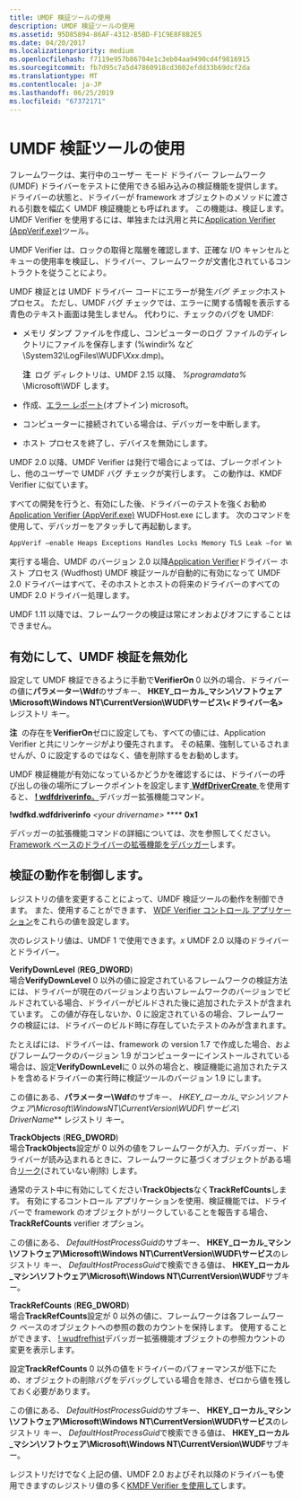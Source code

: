 ```yaml
---
title: UMDF 検証ツールの使用
description: UMDF 検証ツールの使用
ms.assetid: 95D85894-86AF-4312-B5BD-F1C9E8F8B2E5
ms.date: 04/20/2017
ms.localizationpriority: medium
ms.openlocfilehash: f7119e957b86704e1c3eb04aa9490cd4f9816915
ms.sourcegitcommit: fb7d95c7a5d47860918cd3602efdd33b69dcf2da
ms.translationtype: MT
ms.contentlocale: ja-JP
ms.lasthandoff: 06/25/2019
ms.locfileid: "67372171"
---
```

# <a name="using-umdf-verifier"></a>UMDF 検証ツールの使用


フレームワークは、実行中のユーザー モード ドライバー フレームワーク (UMDF) ドライバーをテストに使用できる組み込みの検証機能を提供します。 ドライバーの状態と、ドライバーが framework オブジェクトのメソッドに渡される引数を幅広く UMDF 検証機能とも呼ばれます。 この機能は、検証します。 UMDF Verifier を使用するには、単独または汎用と共に[Application Verifier (AppVerif.exe)](../debugger/debugger-download-tools.md)ツール。

UMDF Verifier は、ロックの取得と階層を確認します、正確な I/O キャンセルとキューの使用率を検証し、ドライバー、フレームワークが文書化されているコントラクトを従うことにより。

UMDF 検証とは UMDF ドライバー コードにエラーが発生*バグ チェック*ホスト プロセス。 ただし、UMDF バグ チェックでは、エラーに関する情報を表示する青色のテキスト画面は発生しません。 代わりに、チェックのバグを UMDF:

-   メモリ ダンプ ファイルを作成し、コンピューターのログ ファイルのディレクトリにファイルを保存します (%windir% など\\System32\\LogFiles\\WUDF\\*Xxx*.dmp)。

    **注**  ログ ディレクトリは、UMDF 2.15 以降、 *%programdata%* \\Microsoft\\WDF します。

     

-   作成、[エラー レポート](how-umdf-reports-errors.md)(オプトイン) microsoft。

-   コンピューターに接続されている場合は、デバッガーを中断します。

-   ホスト プロセスを終了し、デバイスを無効にします。

UMDF 2.0 以降、UMDF Verifier は発行で場合によっては、ブレークポイントし、他のユーザーで UMDF バグ チェックが実行します。 この動作は、KMDF Verifier に似ています。

すべての開発を行うと、有効にした後、ドライバーのテストを強くお勧め[Application Verifier (AppVerif.exe)](../debugger/debugger-download-tools.md) WUDFHost.exe にします。 次のコマンドを使用して、デバッガーをアタッチして再起動します。

```cpp
AppVerif –enable Heaps Exceptions Handles Locks Memory TLS Leak –for WudfHost.exe
```

実行する場合、UMDF のバージョン 2.0 以降[Application Verifier](../debugger/debugger-download-tools.md)ドライバー ホスト プロセス (Wudfhost) UMDF 検証ツールが自動的に有効になって UMDF 2.0 ドライバーはすべて、そのホストとホストの将来のドライバーのすべての UMDF 2.0 ドライバー処理します。

UMDF 1.11 以降では、フレームワークの検証は常にオンおよびオフにすることはできません。

## <a name="enabling-and-disabling-umdf-verifier"></a>有効にして、UMDF 検証を無効化


設定して UMDF 検証できるように手動で**VerifierOn** 0 以外の場合、ドライバーの値に**パラメーター\\Wdf**のサブキー、 **HKEY\_ローカル\_マシン\\ソフトウェア\\Microsoft\\Windows NT\\CurrentVersion\\WUDF\\サービス\\&lt;ドライバー名&gt;** レジストリ キー。

**注**  の存在を**VerifierOn**ゼロに設定しても、すべての値には、Application Verifier と共にリンケージがより優先されます。 その結果、強制しているされませんが、0 に設定するのではなく、値を削除するをお勧めします。

 

UMDF 検証機能が有効になっているかどうかを確認するには、ドライバーの呼び出しの後の場所にブレークポイントを設定します[ **WdfDriverCreate** ](https://docs.microsoft.com/windows-hardware/drivers/ddi/content/wdfdriver/nf-wdfdriver-wdfdrivercreate)を使用すると、 [ **! wdfdriverinfo**。](https://docs.microsoft.com/windows-hardware/drivers/debugger/-wdfkd-wdfdriverinfo)デバッガー拡張機能コマンド。

**!wdfkd.wdfdriverinfo** *&lt;your drivername&gt;*  **** **0x1**

デバッガーの拡張機能コマンドの詳細については、次を参照してください。 [Framework ベースのドライバーの拡張機能をデバッガー](debugger-extensions-for-kmdf-drivers.md)します。

## <a name="controlling-the-verifiers-behavior"></a>検証の動作を制御します。


レジストリの値を変更することによって、UMDF 検証ツールの動作を制御できます。 また、使用することができます、 [WDF Verifier コントロール アプリケーション](https://docs.microsoft.com/windows-hardware/drivers/devtest/wdf-verifier-control-application)をこれらの値を設定します。

次のレジストリ値は、UMDF 1 で使用できます。*x* UMDF 2.0 以降のドライバーとドライバー。

<a href="" id="verifydownlevel--------------reg-dword-"></a>**VerifyDownLevel** (**REG\_DWORD**)  
場合**VerifyDownLevel** 0 以外の値に設定されているフレームワークの検証方法には、ドライバーが現在のバージョンより古いフレームワークのバージョンでビルドされている場合、ドライバーがビルドされた後に追加されたテストが含まれています。 この値が存在しないか、0 に設定されているの場合、フレームワークの検証には、ドライバーのビルド時に存在していたテストのみが含まれます。

たとえばには、ドライバーは、framework の version 1.7 で作成した場合、およびフレームワークのバージョン 1.9 がコンピューターにインストールされている場合は、設定**VerifyDownLevel**に 0 以外の場合と、検証機能に追加されたテストを含めるドライバーの実行時に検証ツールのバージョン 1.9 にします。

この値にある、**パラメーター\\Wdf**のサブキー、 **HKEY\_ローカル\_マシン\\ソフトウェア\\Microsoft\\WindowsNT\\CurrentVersion\\WUDF\\サービス\\* DriverName*** レジストリ キー。

<a href="" id="trackobjects-----------------------------reg-dword-"></a>**TrackObjects** (**REG\_DWORD**)  
場合**TrackObjects**設定が 0 以外の値をフレームワークが入力、デバッガー、ドライバーが読み込まれるときに、フレームワークに基づくオブジェクトがある場合[リーク](determining-if-a-driver-leaks-framework-objects.md)(されていない削除) します。

通常のテスト中に有効にしてください**TrackObjects**なく**TrackRefCounts**します。 有効にするコントロール アプリケーションを使用、検証機能では、ドライバーで framework のオブジェクトがリークしていることを報告する場合、 **TrackRefCounts** verifier オプション。

この値にある、 *DefaultHostProcessGuid*のサブキー、 **HKEY\_ローカル\_マシン\\ソフトウェア\\Microsoft\\Windows NT\\CurrentVersion\\WUDF\\サービス**のレジストリ キー、 *DefaultHostProcessGuid*で検索できる値は、 **HKEY\_ローカル\_マシン\\ソフトウェア\\Microsoft\\Windows NT\\CurrentVersion\\WUDF**サブキー。

<a href="" id="trackrefcounts-----------------------------reg-dword-"></a>**TrackRefCounts** (**REG\_DWORD**)  
場合**TrackRefCounts**設定が 0 以外の値に、フレームワークは各フレームワーク ベースのオブジェクトへの参照の数のカウントを保持します。 使用することができます、 [! wudfrefhist](using-umdf-debugger-extensions.md)デバッガー拡張機能オブジェクトの参照カウントの変更を表示します。

設定**TrackRefCounts** 0 以外の値をドライバーのパフォーマンスが低下にため、オブジェクトの削除バグをデバッグしている場合を除き、ゼロから値を残しておく必要があります。

この値にある、 *DefaultHostProcessGuid*のサブキー、 **HKEY\_ローカル\_マシン\\ソフトウェア\\Microsoft\\Windows NT\\CurrentVersion\\WUDF\\サービス**のレジストリ キー、 *DefaultHostProcessGuid*で検索できる値は、 **HKEY\_ローカル\_マシン\\ソフトウェア\\Microsoft\\Windows NT\\CurrentVersion\\WUDF**サブキー。

レジストリだけでなく上記の値、UMDF 2.0 およびそれ以降のドライバーも使用できますのレジストリ値の多く[KMDF Verifier を使用して](using-kmdf-verifier.md)します。

 

 





